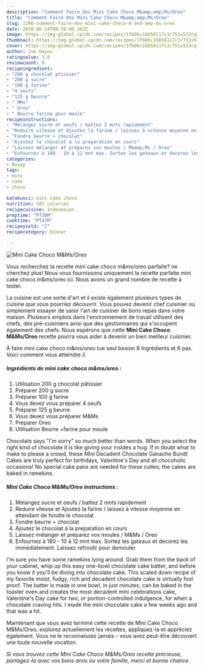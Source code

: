 ```yaml
---
description: "Comment Faire Des Mini Cake Choco M&amp;amp;Ms/Oreo"
title: "Comment Faire Des Mini Cake Choco M&amp;amp;Ms/Oreo"
slug: 1106-comment-faire-des-mini-cake-choco-m-and-amp-ms-oreo
date: 2020-06-14T08:38:00.363Z
image: https://img-global.cpcdn.com/recipes/1fb0bc16b58117c3/751x532cq70/mini-cake-choco-mmsoreo-photo-principale-de-la-recette.jpg
thumbnail: https://img-global.cpcdn.com/recipes/1fb0bc16b58117c3/751x532cq70/mini-cake-choco-mmsoreo-photo-principale-de-la-recette.jpg
cover: https://img-global.cpcdn.com/recipes/1fb0bc16b58117c3/751x532cq70/mini-cake-choco-mmsoreo-photo-principale-de-la-recette.jpg
author: Joe Hayes
ratingvalue: 3.6
reviewcount: 9
recipeingredient:
- "200 g chocolat ptissier"
- "200 g sucre"
- "100 g farine"
- "4 oeufs"
- "125 g beurre"
- " MMs"
- " Oreo"
- " Beurre farine pour moule"
recipeinstructions:
- "Melangez sucre et oeufs / battez 2 mnts rapidement"
- "Reduire vitesse et Ajoutez la farine / laissez à vitesse moyenne en attendant de fondte le chocolat"
- "Fondre beurre + chocolat"
- "Ajoutez le chocolat à la preparation en cours"
- "Laissez mélanger et préparez vos moules / M&amp;Ms / Oreo"
- "Enfournez à 180 - 10 à 12 mnt max. Sortez les gateaux et decorez les immédiatement. Laissez refroidir pour demouler"
categories:
- Resep
tags:
- mini
- cake
- choco

katakunci: mini cake choco 
nutrition: 107 calories
recipecuisine: Indonesian
preptime: "PT36M"
cooktime: "PT47M"
recipeyield: "2"
recipecategory: Dinner

---
```



![Mini Cake Choco M&amp;Ms/Oreo](https://img-global.cpcdn.com/recipes/1fb0bc16b58117c3/751x532cq70/mini-cake-choco-mmsoreo-photo-principale-de-la-recette.jpg)

Vous recherchez la recette mini cake choco m&amp;ms/oreo parfaite? ne cherchez plus! Nous vous fournissons uniquement la recette parfaite mini cake choco m&amp;ms/oreo ici. Nous avons un grand nombre de recette à tester.

La cuisine est une sorte d'art et il existe également plusieurs types de cuisine que vous pourriez découvrir. Vous pouvez devenir chef cuisinier ou simplement essayer de saisir l'art de cuisiner de bons repas dans votre maison. Plusieurs emplois dans l'environnement de travail utilisent des chefs, des pré-cuisiniers ainsi que des gestionnaires qui s'occupent également des chefs. Nous espérons que cette <strong> Mini Cake Choco M&amp;Ms/Oreo </strong> recette pourra vous aider à devenir un bien meilleur cuisinier.

<!--inarticleads1-->

À faire mini cake choco m&amp;ms/oreo tue seul besion 8 Ingrédients et 6 pas. Voici comment vous atteindre il.

##### Ingrédients de mini cake choco m&amp;ms/oreo :

1. Utilisation 200 g chocolat pâtissier
1. Préparer 200 g sucre
1. Préparer 100 g farine
1. Vous devez vous préparer 4 oeufs
1. Préparer 125 g beurre
1. Vous devez vous préparer  M&amp;Ms
1. Préparer  Oreo
1. Utilisation  Beurre +farine pour moule


Chocolate says &#34;I&#39;m sorry&#34; so much better than words. When you select the right kind of chocolate it is like giving your insides a hug. If in doubt what to make to please a crowd, these Mini Decadent Chocolate Ganache Bundt Cakes are truly perfect for birthdays, Valentine&#39;s Day and all chocoholic occasions! No special cake pans are needed for these cuties; the cakes are baked in ramekins. 

<!--inarticleads2-->

##### Mini Cake Choco M&amp;Ms/Oreo instructions :

1. Melangez sucre et oeufs / battez 2 mnts rapidement
1. Reduire vitesse et Ajoutez la farine / laissez à vitesse moyenne en attendant de fondte le chocolat
1. Fondre beurre + chocolat
1. Ajoutez le chocolat à la preparation en cours
1. Laissez mélanger et préparez vos moules / M&amp;Ms / Oreo
1. Enfournez à 180 - 10 à 12 mnt max. Sortez les gateaux et decorez les immédiatement. Laissez refroidir pour demouler


I&#39;m sure you have some ramekins lying around. Grab them from the back of your cabinet, whip up this easy one-bowl chocolate cake batter, and before you know it you&#39;ll be diving into chocolate cake. This scaled down recipe of my favorite moist, fudgy, rich and decadent chocolate cake is virtually fool proof. The batter is made in one bowl, in just minutes, can be baked in the toaster oven and creates the most decadent mini celebrations cake, Valentine&#39;s Day cake for two, or portion-controlled indulgence, for when a chocolate craving hits. I made the mini chocolate cake a few weeks ago and that was a hit. 

<!--inarticleads1-->

<p>
Maintenant que vous avez terminé cette recette de Mini Cake Choco M&amp;Ms/Oreo, explorez actuellement les recettes, appliquez-la et appréciez également. Vous ne le reconnaissez jamais - vous avez peut-être découvert une toute nouvelle vocation.
</p>

<p>
<i>Si vous trouvez cette Mini Cake Choco M&amp;Ms/Oreo recette précieuse, partagez-la avec vos bons amis ou votre famille, merci et bonne chance.</i>
</p>

